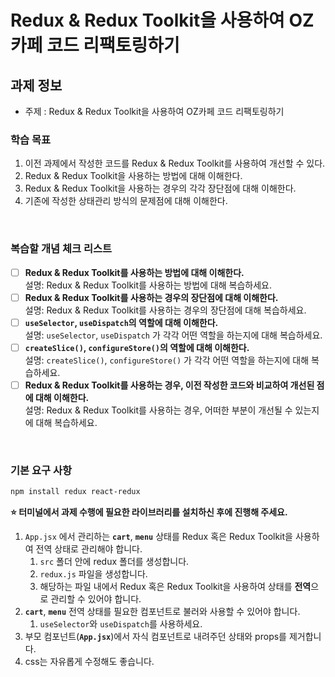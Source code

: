 # Redux & Redux Toolkit을 사용하여 OZ카페 코드 리팩토링하기

## 과제 정보

- 주제 : Redux & Redux Toolkit을 사용하여 OZ카페 코드 리팩토링하기

### 학습 목표

1. 이전 과제에서 작성한 코드를 Redux & Redux Toolkit를 사용하여 개선할 수 있다.
2. Redux & Redux Toolkit을 사용하는 방법에 대해 이해한다.
3. Redux & Redux Toolkit을 사용하는 경우의 각각 장단점에 대해 이해한다.
4. 기존에 작성한 상태관리 방식의 문제점에 대해 이해한다.

<br />

### 복습할 개념 체크 리스트

- [ ] **Redux & Redux Toolkit를 사용하는 방법에 대해 이해한다.**
      <br/>설명: Redux & Redux Toolkit를 사용하는 방법에 대해 복습하세요.
- [ ] **Redux & Redux Toolkit를 사용하는 경우의 장단점에 대해 이해한다.**
      <br/>설명: Redux & Redux Toolkit를 사용하는 경우의 장단점에 대해 복습하세요.
- [ ] **`useSelector`, `useDispatch`의 역할에 대해 이해한다.**
      <br/>설명: `useSelector`, `useDispatch` 가 각각 어떤 역할을 하는지에 대해 복습하세요.
- [ ] **`createSlice()`, `configureStore()`의 역할에 대해 이해한다.**
      <br/>설명: `createSlice()`, `configureStore()` 가 각각 어떤 역할을 하는지에 대해 복습하세요.
- [ ] **Redux & Redux Toolkit를 사용하는 경우, 이전 작성한 코드와 비교하여 개선된 점에 대해 이해한다.**
      <br/>설명: Redux & Redux Toolkit를 사용하는 경우, 어떠한 부분이 개선될 수 있는지에 대해 복습하세요.

<br />

### 기본 요구 사항

```bash
npm install redux react-redux
```

**⭐️ 터미널에서 과제 수행에 필요한 라이브러리를 설치하신 후에 진행해 주세요.**

1. `App.jsx` 에서 관리하는 **`cart`**, **`menu`** 상태를 Redux 혹은 Redux Toolkit을 사용하여 전역 상태로 관리해야 합니다.
   1. `src` 폴더 안에 redux 폴더를 생성합니다.
   2. `redux.js` 파일을 생성합니다.
   3. 해당하는 파일 내에서 Redux 혹은 Redux Toolkit을 사용하여 상태를 **전역**으로 관리할 수 있어야 합니다.
2. **`cart`**, **`menu`** 전역 상태를 필요한 컴포넌트로 불러와 사용할 수 있어야 합니다.
   1. `useSelector`와 `useDispatch`를 사용하세요.
3. 부모 컴포넌트(**`App.jsx`**)에서 자식 컴포넌트로 내려주던 상태와 props를 제거합니다.
4. css는 자유롭게 수정해도 좋습니다.

  <br />
